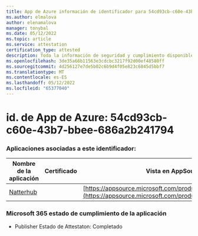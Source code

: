```yaml
---
title: App de Azure información de identificador para 54cd93cb-c60e-43b7-bbee-686a2b241794
ms.author: elmalova
author: elenamalova
manager: tonybal
ms.date: 05/12/2022
ms.topic: article
ms.service: attestation
certification_type: attested
description: Toda la información de seguridad y cumplimiento disponible para 54cd93cb-c60e-43b7-bbee-686a2b241794.
ms.openlocfilehash: 3de35a66b11563e3cdcbc3217f92d00ef48580ff
ms.sourcegitcommit: 4d256127e7de5b02c6b9d4f05e823c6845d5bbf7
ms.translationtype: MT
ms.contentlocale: es-ES
ms.lasthandoff: 05/12/2022
ms.locfileid: "65377040"
---
```

# <a name="azure-app-id-54cd93cb-c60e-43b7-bbee-686a2b241794"></a>id. de App de Azure: 54cd93cb-c60e-43b7-bbee-686a2b241794


### <a name="apps-associated-with-this-id"></a>Aplicaciones asociadas a este identificador:
| **Nombre de la aplicación** | **Certificado** | **Vista en AppSource** |
|--------------|---------------|-----------------------|
| [Natterhub](../forward/WA200003420.md) |  | [https://appsource.microsoft.com/product/office/WA200003420](https://appsource.microsoft.com/product/office/WA200003420) |

### <a name="microsoft-365-app-compliance-status"></a>Microsoft 365 estado de cumplimiento de la aplicación
- Publisher Estado de Attestaton: Completado
